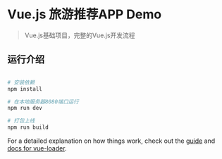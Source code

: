 # Vue.js 旅游推荐APP Demo

> Vue.js基础项目，完整的Vue.js开发流程

## 运行介绍

``` bash

# 安装依赖
npm install

# 在本地服务器8080端口运行
npm run dev

# 打包上线
npm run build

```

For a detailed explanation on how things work, check out the [guide](http://vuejs-templates.github.io/webpack/) and [docs for vue-loader](http://vuejs.github.io/vue-loader).

